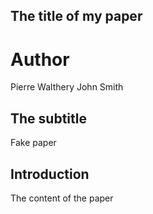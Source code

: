 ## The title of my paper

# Author 
Pierre Walthery
John Smith


## The subtitle
Fake paper
## Introduction

The content of the paper
